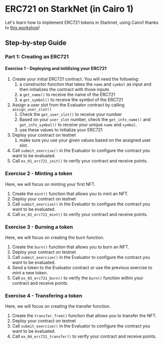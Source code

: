 # ERC721 on StarkNet (in Cairo 1)

Let's learn how to implement ERC721 tokens in Starknet, using Cairo1 thanks to [this workshop](https://github.com/robertkodra/starknet-erc721/blob/cairo1/src)!

## Step-by-step Guide

### Part 1: Creating an ERC721

#### Exercise 1 - Deploying and initilizing your ERC721

1. Create your initial ERC721 contract. You will need the following:
   1. a constructor function that takes the `name` and `symbol` as input and then initializes the contract with those inputs
   2. a `get_name()` to receive the name of the ERC721
   3. a `get_symbol()` to receive the symbol of the ERC721
2. Assign a user slot from the Evaluator contract by calling `assign_user_slot()`
   1. Check the `get_user_slot()` to receive your number
   2. Based on your `user_slot` number, check the `get_info_name()` and `get_info_symbol()` to receive your unique `name` and `symbol`.
   3. use these values to initialize your ERC721
3. Deploy your contract on testnet
   1. make sure you use your given values based on the assigned user slot.
4. Call `submit_exercise()` in the Evaluator to configure the contract you want to be evaluated.
5. Call `ex_01_erc721_init()` to verify your contract and receive points.

### Exercise 2 - Minting a token

Here, we will focus on minting your first NFT.

1. Create the `mint()` function that allows you to mint an NFT.
2. Deploy your contract on testnet
3. Call `submit_exercise()` in the Evaluator to configure the contract you want to be evaluated.
4. Call `ex_02_erc721_mint()` to verify your contract and receive points.

### Exercise 3 - Burning a token

Here, we will focus on creating the burn function.

1. Create the `burn()` function that allows you to burn an NFT.
2. Deploy your contract on testnet
3. Call `submit_exercise()` in the Evaluator to configure the contract you want to be evaluated.
4. Send a token to the Evaluator contract or use the previous exercise to mint a new token.
5. Call `ex_03_erc721_burn()` to verify the `burn()` function within your contract and receive points.

### Exercise 4 - Transfering a token

Here, we will focus on creating the transfer function.

1. Create the `transfer_from()` function that allows you to transfer the NFT.
2. Deploy your contract on testnet
3. Call `submit_exercise()` in the Evaluator to configure the contract you want to be evaluated.
4. Call `ex_04_erc721_transfer()` to verify your contract and receive points.

